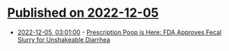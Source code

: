 # [Published on 2022-12-05](index.md)

* [2022-12-05, 03:01:00](https://soylentnews.org/article.pl?sid=22/12/03/1941234&from=rss) - [Prescription Poop is Here: FDA Approves Fecal Slurry for Unshakeable Diarrhea](https://soylentnews.org/article.pl?sid=22/12/03/1941234&from=rss)
